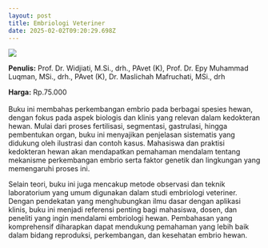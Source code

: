```yaml
---
layout: post
title: Embriologi Veteriner
date: 2025-02-02T09:20:29.698Z
---
```

![](/images/uploads/screenshot-2025-02-02-162013.jpg)

**P﻿enulis:** Prof. Dr. Widjiati, M.Si., drh., PAvet (K), 
Prof. Dr. Epy Muhammad Luqman, MSi., drh., PAvet (K), 
Dr. Maslichah Mafruchati, MSi., drh

**Harga:** Rp.75.000\
\
Buku ini membahas perkembangan embrio pada berbagai spesies hewan, dengan fokus pada aspek biologis dan klinis yang relevan dalam kedokteran hewan. Mulai dari proses fertilisasi, segmentasi, gastrulasi, hingga pembentukan organ, buku ini menyajikan penjelasan sistematis yang didukung oleh ilustrasi dan contoh kasus. Mahasiswa dan praktisi kedokteran hewan akan mendapatkan pemahaman mendalam tentang mekanisme perkembangan embrio serta faktor genetik dan lingkungan yang memengaruhi proses ini.

Selain teori, buku ini juga mencakup metode observasi dan teknik laboratorium yang umum digunakan dalam studi embriologi veteriner. Dengan pendekatan yang menghubungkan ilmu dasar dengan aplikasi klinis, buku ini menjadi referensi penting bagi mahasiswa, dosen, dan peneliti yang ingin mendalami embriologi hewan. Pembahasan yang komprehensif diharapkan dapat mendukung pemahaman yang lebih baik dalam bidang reproduksi, perkembangan, dan kesehatan embrio hewan.